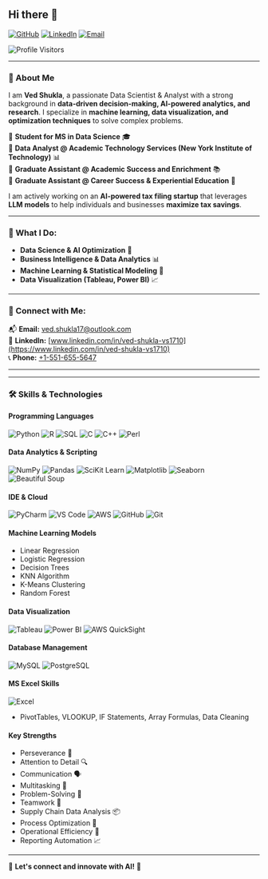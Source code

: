 ## Hi there 👋

[![GitHub](https://img.shields.io/badge/GitHub-000?style=for-the-badge&logo=github)](https://github.com/your-github-vshukl01)
[![LinkedIn](https://img.shields.io/badge/LinkedIn-0077B5?style=for-the-badge&logo=linkedin&logoColor=white)](https://www.linkedin.com/in/ved-shukla-vs1710)
[![Email](https://img.shields.io/badge/Email-D14836?style=for-the-badge&logo=gmail&logoColor=white)](mailto:ved.shukla17@outlook.com)
<!-- TODO: Add Portfolio Logo and Link-->

![Profile Visitors](https://komarev.com/ghpvc/?username=vshukl01&label=Profile+Visitors&color=blue&style=flat)

---

### 🚀 About Me

I am **Ved Shukla**, a passionate Data Scientist & Analyst with a strong background in **data-driven decision-making, AI-powered analytics, and research**. I specialize in **machine learning, data visualization, and optimization techniques** to solve complex problems.

🔹 **Student for MS in Data Science** 🎓  
🔹 **Data Analyst @ Academic Technology Services (New York Institute of Technology)** 📊  
🔹 **Graduate Assistant @ Academic Success and Enrichment** 📚  
🔹 **Graduate Assistant @ Career Success & Experiential Education** 🎯  

I am actively working on an **AI-powered tax filing startup** that leverages **LLM models** to help individuals and businesses **maximize tax savings**.

---

### 🌟 What I Do:
- **Data Science & AI Optimization** 🤖
- **Business Intelligence & Data Analytics** 📊
- **Machine Learning & Statistical Modeling** 🔬
- **Data Visualization (Tableau, Power BI)** 📈

---

### 🔗 Connect with Me:
📬 **Email:** [ved.shukla17@outlook.com](mailto:your-email@domain.com)  
💼 **LinkedIn:** [www.linkedin.com/in/ved-shukla-vs1710](https://www.linkedin.com/in/ved-shukla-vs1710)  
📞 **Phone:** [+1-551-655-5647](tel:+15516555647)  
<!-- TODO: Add Resume Link
Option 2: Upload to GitHub
Go to your GitHub repository where you want to store the resume.
Click "Add file" → "Upload files" and upload the PDF file.
After uploading, click on the file and copy the URL.
Use this GitHub-hosted link in your README.
-->

---

<!-- TODO: Know More About Me
Add Portfolio Link-->

---
### 🛠️ Skills & Technologies

#### **Programming Languages**
![Python](https://img.shields.io/badge/Python-3776AB?style=for-the-badge&logo=python&logoColor=white)
![R](https://img.shields.io/badge/R-276DC3?style=for-the-badge&logo=r&logoColor=white)
![SQL](https://img.shields.io/badge/SQL-4479A1?style=for-the-badge&logo=postgresql&logoColor=white)
![C](https://img.shields.io/badge/C-00599C?style=for-the-badge&logo=c&logoColor=white)
![C++](https://img.shields.io/badge/C++-00599C?style=for-the-badge&logo=cplusplus&logoColor=white)
![Perl](https://img.shields.io/badge/Perl-39457E?style=for-the-badge&logo=perl&logoColor=white)

#### **Data Analytics & Scripting**
![NumPy](https://img.shields.io/badge/NumPy-013243?style=for-the-badge&logo=numpy&logoColor=white)
![Pandas](https://img.shields.io/badge/Pandas-150458?style=for-the-badge&logo=pandas&logoColor=white)
![SciKit Learn](https://img.shields.io/badge/Scikit_Learn-F7931E?style=for-the-badge&logo=scikitlearn&logoColor=white)
![Matplotlib](https://img.shields.io/badge/Matplotlib-11557C?style=for-the-badge&logo=plotly&logoColor=white)
![Seaborn](https://img.shields.io/badge/Seaborn-4E84C4?style=for-the-badge&logo=plotly&logoColor=white)
![Beautiful Soup](https://img.shields.io/badge/BeautifulSoup-000000?style=for-the-badge&logo=python&logoColor=white)

#### **IDE & Cloud**
![PyCharm](https://img.shields.io/badge/PyCharm-000000?style=for-the-badge&logo=pycharm&logoColor=white)
![VS Code](https://img.shields.io/badge/VS_Code-007ACC?style=for-the-badge&logo=visualstudiocode&logoColor=white)
![AWS](https://img.shields.io/badge/AWS-232F3E?style=for-the-badge&logo=amazonaws&logoColor=white)
![GitHub](https://img.shields.io/badge/GitHub-181717?style=for-the-badge&logo=github&logoColor=white)
![Git](https://img.shields.io/badge/Git-F05032?style=for-the-badge&logo=git&logoColor=white)

#### **Machine Learning Models**
- Linear Regression
- Logistic Regression
- Decision Trees
- KNN Algorithm
- K-Means Clustering
- Random Forest

#### **Data Visualization**
![Tableau](https://img.shields.io/badge/Tableau-E97627?style=for-the-badge&logo=tableau&logoColor=white)
![Power BI](https://img.shields.io/badge/Power_BI-F2C811?style=for-the-badge&logo=powerbi&logoColor=white)
![AWS QuickSight](https://img.shields.io/badge/AWS_QuickSight-232F3E?style=for-the-badge&logo=amazonaws&logoColor=white)

#### **Database Management**
![MySQL](https://img.shields.io/badge/MySQL-4479A1?style=for-the-badge&logo=mysql&logoColor=white)
![PostgreSQL](https://img.shields.io/badge/PostgreSQL-336791?style=for-the-badge&logo=postgresql&logoColor=white)

#### **MS Excel Skills**
![Excel](https://img.shields.io/badge/Excel-217346?style=for-the-badge&logo=microsoft-excel&logoColor=white)
- PivotTables, VLOOKUP, IF Statements, Array Formulas, Data Cleaning

#### **Key Strengths**
- Perseverance 💪
- Attention to Detail 🔍
- Communication 🗣️
- Multitasking 🎯
- Problem-Solving 🧠
- Teamwork 🤝
- Supply Chain Data Analysis 📦
- Process Optimization 🔄
- Operational Efficiency 🚀
- Reporting Automation 📈

---
<!-- TODO: Add this section later
---

### 📊 GitHub Stats:

![GitHub Stats](https://github-readme-stats.vercel.app/api?username=vshukl01&show_icons=true&theme=radical)
![Top Languages](https://github-readme-stats.vercel.app/api/top-langs/?username=vshukl01&layout=compact&theme=radical)

---
-->


🚀 **Let's connect and innovate with AI!** 🚀

<!--
**vshukl01/vshukl01** is a ✨ _special_ ✨ repository because its `README.md` (this file) appears on your GitHub profile.

Here are some ideas to get you started:

- 🔭 I’m currently working on ...
- 🌱 I’m currently learning ...
- 👯 I’m looking to collaborate on ...
- 🤔 I’m looking for help with ...
- 💬 Ask me about ...
- 📫 How to reach me: ...
- 😄 Pronouns: ...
- ⚡ Fun fact: ...
-->
